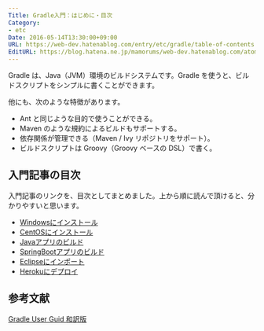 ```yaml
---
Title: Gradle入門：はじめに・目次
Category:
- etc
Date: 2016-05-14T13:30:00+09:00
URL: https://web-dev.hatenablog.com/entry/etc/gradle/table-of-contents
EditURL: https://blog.hatena.ne.jp/mamorums/web-dev.hatenablog.com/atom/entry/10328749687179310754
---
```


Gradle は、Java（JVM）環境のビルドシステムです。Gradle を使うと、ビルドスクリプトをシンプルに書くことができます。

他にも、次のような特徴があります。

- Ant と同じような目的で使うことができる。
- Maven のような規約によるビルドもサポートする。
- 依存関係が管理できる（Maven / Ivy リポジトリをサポート）。
- ビルドスクリプトは Groovy（Groovy ベースの DSL）で書く。


## 入門記事の目次
入門記事のリンクを、目次としてまとめました。上から順に読んで頂けると、分かりやすいと思います。

- [Windowsにインストール](/entry/gradle/windows-install)
- [CentOSにインストール](/entry/gradle/centos-install)
- [Javaアプリのビルド](/entry/gradle/build-java-app)
- [SpringBootアプリのビルド](/entry/gradle/build-spring-boot-app)
- [Eclipseにインポート](/entry/gradle/eclipse-import-project)
- [Herokuにデプロイ](/entry/gradle/deploy-to-heroku)


## 参考文献
[Gradle User Guid 和訳版](http://gradle.monochromeroad.com/docs/userguide/userguide.html)
